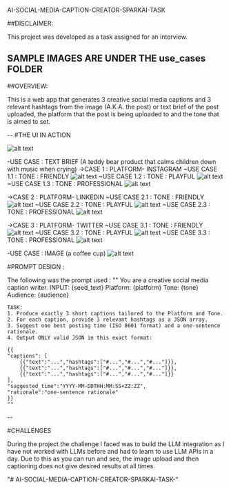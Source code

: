 AI-SOCIAL-MEDIA-CAPTION-CREATOR-SPARKAI-TASK 

##DISCLAIMER:

This project was developed as a task assigned for an interview. 

**SAMPLE IMAGES ARE UNDER THE use_cases FOLDER**
--

##OVERVIEW:

This is a web app that generates 3 creative social media captions and 3 relevant hashtags from the image (A.K.A. the post) or text brief of the post uploaded, the platform that the post is being uploaded to and the tone that is aimed to set.

--
#THE UI IN ACTION 


![alt text](use_cases\image-2.png)

-USE CASE : TEXT BRIEF (A teddy bear product that calms children down with music when crying)
 ->CASE 1 : PLATFORM- INSTAGRAM 
    ~USE CASE 1.1 : TONE : FRIENDLY
        ![alt text](use_cases\image-3.png)
    ~USE CASE 1.2 : TONE : PLAYFUL
        ![alt text](use_cases\image-4.png)
    ~USE CASE 1.3 : TONE : PROFESSIONAL
        ![alt text](use_cases\image-5.png)

 ->CASE 2 : PLATFORM- LINKEDIN 
    ~USE CASE 2.1 : TONE : FRIENDLY
        ![alt text](use_cases\image-7.png)
    ~USE CASE 2.2 : TONE : PLAYFUL
        ![alt text](use_cases\image-8.png)
    ~USE CASE 2.3 : TONE : PROFESSIONAL
        ![alt text](use_cases\image-6.png)

 ->CASE 3 : PLATFORM- TWITTER
    ~USE CASE 3.1 : TONE : FRIENDLY
        ![alt text](use_cases\image-10.png)
    ~USE CASE 3.2 : TONE : PLAYFUL
        ![alt text](use_cases\image-9.png)
    ~USE CASE 3.3 : TONE : PROFESSIONAL
        ![alt text](use_cases\image-11.png)

-USE CASE : IMAGE (a coffee cup)
![alt text](use_cases\image-12.png)
 

#PROMPT DESIGN : 

The following was the prompt used : 
    "" You are a creative social media caption writer.
    INPUT: {seed_text}
    Platform: {platform}
    Tone: {tone}
    Audience: {audience}

    TASK:
    1. Produce exactly 3 short captions tailored to the Platform and Tone.
    2. For each caption, provide 3 relevant hashtags as a JSON array.
    3. Suggest one best posting time (ISO 8601 format) and a one-sentence rationale.
    4. Output ONLY valid JSON in this exact format:

    {{
    "captions": [
        {{"text":"...","hashtags":["#...","#...","#..."]}},
        {{"text":"...","hashtags":["#...","#...","#..."]}},
        {{"text":"...","hashtags":["#...","#...","#..."]}}
    ],
    "suggested_time":"YYYY-MM-DDTHH:MM:SS+ZZ:ZZ",
    "rationale":"one-sentence rationale"
    }}
    ""

--

#CHALLENGES


During the project the challenge I faced was to build the LLM integration as I have not worked with LLMs before and had to learn to use LLM APIs in a day. Due to this as you can run and see, the image upload and then captioning does not give desired results at all times.







"# AI-SOCIAL-MEDIA-CAPTION-CREATOR-SPARKAI-TASK-" 
